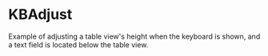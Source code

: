 # KBAdjust

Example of adjusting a table view's height when the keyboard is shown, and a text field is located below the table view.
